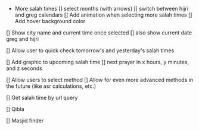 - More salah times
  [] select months (with arrows)
  [] switch between hijri and greg calendars
  [] Add animation when selecting more salah times
  [] Add hover background color

[] Show city name and current time once selected
  [] also show current date greg and hijri

[] Allow user to quick check tomorrow's and yesterday's salah times

[] Add graphic to upcoming salah time
  [] next prayer in x hours, y minutes, and z seconds

[] Allow users to select method
  [] Allow for even more advanced methods in the future (like asr calculations, etc.)

[] Get salah time by url query

[] Qibla

[] Masjid finder